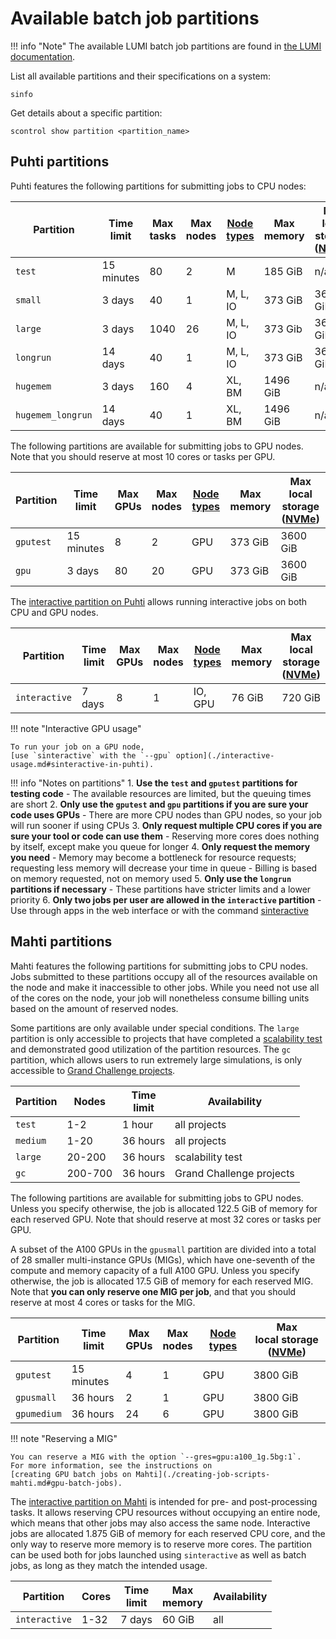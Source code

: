 # Available batch job partitions

!!! info "Note"
    The available LUMI batch job partitions are found in
    [the LUMI documentation](https://docs.lumi-supercomputer.eu/runjobs/scheduled-jobs/partitions/).

List all available partitions and their specifications on a system:

```
sinfo
```

Get details about a specific partition:

```
scontrol show partition <partition_name>
```

## Puhti partitions

Puhti features the following partitions for submitting jobs to CPU nodes:

| Partition         | Time<br>limit | Max<br>tasks | Max<br>nodes | [Node types](./systems-puhti.md) | Max<br>memory | Max<br>local storage<br>([NVMe]) |
|-------------------|---------------|--------------|--------------|----------------------------------|---------------|----------------------------------|
| `test`            | 15 minutes    | 80           | 2            | M                                | 185 GiB       | n/a                              |
| `small`           | 3 days        | 40           | 1            | M, L, IO                         | 373 GiB       | 3600 GiB                         |
| `large`           | 3 days        | 1040         | 26           | M, L, IO                         | 373 Gib       | 3600 GiB                         |
| `longrun`         | 14 days       | 40           | 1            | M, L, IO                         | 373 GiB       | 3600 GiB                         |
| `hugemem`         | 3 days        | 160          | 4            | XL, BM                           | 1496 GiB      | n/a                              |
| `hugemem_longrun` | 14 days       | 40           | 1            | XL, BM                           | 1496 GiB      | n/a                              |

The following partitions are available for submitting jobs to GPU nodes. Note
that you should reserve at most 10 cores or tasks per GPU.

| Partition | Time<br>limit | Max<br>GPUs | Max<br>nodes | [Node types](./systems-puhti.md) | Max<br>memory | Max<br>local storage ([NVMe]) |
|-----------|---------------|-------------|--------------|----------------------------------|---------------|-------------------------------|
| `gputest` | 15 minutes    | 8           | 2            | GPU                              | 373 GiB       | 3600 GiB                      |
| `gpu`     | 3 days        | 80          | 20           | GPU                              | 373 GiB       | 3600 GiB                      |

The
[interactive partition on Puhti](./interactive-usage.md#sinteractive-in-puhti)
allows running interactive jobs on both CPU and GPU nodes. 

| Partition     | Time<br>limit | Max<br>GPUs | Max<br>nodes | [Node types](./systems-puhti.md) | Max<br>memory | Max<br>local storage ([NVMe]) |
|---------------|---------------|-------------|--------------|----------------------------------|---------------|-------------------------------|
| `interactive` | 7 days        | 8           | 1            | IO, GPU                          | 76 GiB        | 720 GiB                       |

!!! note "Interactive GPU usage"

    To run your job on a GPU node,
    [use `sinteractive` with the `--gpu` option](./interactive-usage.md#sinteractive-in-puhti).

!!! info "Notes on partitions"
    1. **Use the `test` and `gputest` partitions for testing code**
        - The available resources are limited, but the queuing times are short
    2. **Only use the `gputest` and `gpu` partitions if you are sure your code
       uses GPUs**
        - There are more CPU nodes than GPU nodes, so your job will run sooner
          if using CPUs
    3. **Only request multiple CPU cores if you are sure your tool or code can
       use them**
        - Reserving more cores does nothing by itself, except make you queue
          for longer
    4. **Only request the memory you need**
        - Memory may become a bottleneck for resource requests; requesting less
          memory will decrease your time in queue
        - Billing is based on memory requested, not on memory used
    5. **Only use the `longrun` partitions if necessary**
        - These partitions have stricter limits and a lower priority
    6. **Only two jobs per user are allowed in the `interactive` partition**
        - Use through apps in the web interface or with the command
          [sinteractive](interactive-usage.md)

## Mahti partitions

Mahti features the following partitions for submitting jobs to CPU nodes. Jobs
submitted to these partitions occupy all of the resources available on the
node and make it inaccessible to other jobs. While you need not use all
of the cores on the node, your job will nonetheless consume billing units
based on the amount of reserved nodes.

Some partitions are only available under special conditions. The `large`
partition is only accessible to projects that have completed a
[scalability test](../../accounts/how-to-access-mahti-large-partition.md) and
demonstrated good utilization of the partition resources. The `gc` partition,
which allows users to run extremely large simulations, is only accessible to
[Grand Challenge projects](https://research.csc.fi/grand-challenge-proposals).

| Partition | Nodes   | Time<br>limit | Availability               |
|-----------|---------|---------------|----------------------------|
| `test`    | 1-2     | 1 hour        | all projects               |
| `medium`  | 1-20    | 36 hours      | all projects               |
| `large`   | 20-200  | 36 hours      | scalability test           |
| `gc`      | 200-700 | 36 hours      | Grand Challenge projects   |

The following partitions are available for submitting jobs to GPU nodes.
Unless you specify otherwise, the job is allocated 122.5 GiB of memory for
each reserved GPU. Note that should reserve at most 32 cores or tasks per GPU.

A subset of the A100 GPUs in the `gpusmall` partition are divided into a total
of 28 smaller multi-instance GPUs (MIGs), which have one-seventh of the
compute and memory capacity of a full A100 GPU. Unless you specify otherwise,
the job is allocated 17.5 GiB of memory for each reserved MIG. Note that **you
can only reserve one MIG per job**, and that you should reserve at most 4
cores or tasks for the MIG.

| Partition   | Time<br>limit | Max<br>GPUs | Max<br>nodes | [Node types](./systems-mahti.md) | Max<br>local storage ([NVMe]) |
|-------------|---------------|-------------|--------------|----------------------------------|-------------------------------|
| `gputest`   | 15 minutes    | 4           | 1            | GPU                              | 3800 GiB                      |
| `gpusmall`  | 36 hours      | 2           | 1            | GPU                              | 3800 GiB                      |
| `gpumedium` | 36 hours      | 24          | 6            | GPU                              | 3800 GiB                      |

!!! note "Reserving a MIG"

    You can reserve a MIG with the option `--gres=gpu:a100_1g.5bg:1`.
    For more information, see the instructions on
    [creating GPU batch jobs on Mahti](./creating-job-scripts-mahti.md#gpu-batch-jobs).

The
[interactive partition on Mahti](./interactive-usage.md#sinteractive-in-mahti)
is intended for pre- and post-processing tasks. It allows reserving CPU
resources without occupying an entire node, which means that other jobs may
also access the same node. Interactive jobs are allocated 1.875 GiB of memory
for each reserved CPU core, and the only way to reserve more memory is to
reserve more cores. The partition can be used both for jobs launched using
`sinteractive` as well as batch jobs, as long as they match the intended usage.

| Partition     | Cores       | Time<br>limit | Max<br>memory | Availability |
|---------------|-------------|---------------|---------------|--------------|
| `interactive` | 1-32        |  7 days       | 60 GiB        | all          |

<!-- Links -->
[NVMe]: ./creating-job-scripts-puhti.md#local-storage
<!---->

